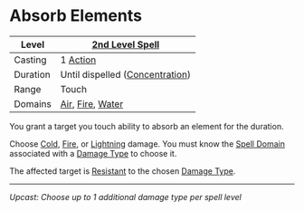 # Absorb Elements

| Level    | [2nd Level Spell](2nd%20Level%20Spells.md)                                                                          |
| -------- | ------------------------------------------------------------------------------------------------------------------- |
| Casting  | 1 [Action](../../../../Game%20Procedures/Core%20Procedures/Action.md)                                               |
| Duration | Until dispelled ([Concentration](../../Concentration.md))                                                           |
| Range    | Touch                                                                                                               |
| Domains  | [Air](../../Spell%20Domains/Air.md), [Fire](../../Spell%20Domains/Fire.md), [Water](../../Spell%20Domains/Water.md) |

You grant a target you touch ability to absorb an element for the duration.

Choose [Cold](../../../../Game%20Procedures/Combat/Damage%20Types/Cold.md), [Fire](../../../../Game%20Procedures/Combat/Damage%20Types/Fire.md), or [Lightning](../../../../Game%20Procedures/Combat/Damage%20Types/Lightning.md) damage. You must know the [Spell Domain](../../Spell%20Domains/{Spell%20Domains}.md) associated with a [Damage Type](../../../../Game%20Procedures/Combat/Damage%20Types/{Damage%20Types}.md) to choose it.

The affected target is [Resistant](../../../../Game%20Procedures/Conditions/Resistant.md) to the chosen [Damage Type](../../../../Game%20Procedures/Combat/Damage%20Types/{Damage%20Types}.md).

---
*Upcast: Choose up to 1 additional damage type per spell level*
